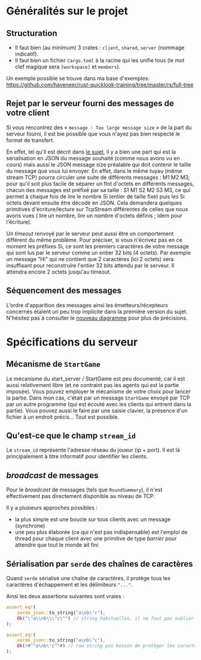 # Généralités sur le projet

## Structuration

* Il faut bien (au minimum) 3 crates : `client`, `shared`, `server` (nommage indicatif).
* Il faut bien un fichier `Cargo.toml` à la racine qui les unifie tous (le mot clef magique sera `[workspace]`
  et `members`).

Un exemple possible se trouve dans ma base d'exemples:
https://github.com/haveneer/rust-quicklook-training/tree/master/rs/full-tree

## Rejet par le serveur fourni des messages de votre client

Si vous rencontrez des « `message : Too large message size` » de la part du serveur fourni, il est bie possible que vous
n'ayez pas bien respecté le format de transfert.

En effet, tel qu'il est décrit
dans [le sujet](https://github.com/haveneer-training/la-patate-chaude#le-protocole-déchange), il y a
bien une part qui est la sérialisation en JSON du message souhaité (comme nous avons vu en cours) mais aussi le JSON
message size préalable qui doit contenir le taille du message que vous lui envoyer.
En effet, dans le même tuyau (même stream TCP) pourra circuler une suite de différents messages : M1 M2 M3; pour qu'il
soit plus facile de séparer un flot d'octets en différents messages, chacun des messages est préfixé par sa taille : S1
M1 S2 M2 S3 M3, ce qui permet à chaque fois de lire le nombre Si (entier de taille fixe) puis les Si octets devant
ensuite être décodé en JSON.
Cela demandera quelques primitives d'écriture/lecture sur TcpStream différentes de celles que nous avons vues (
lire un nombre, lire un nombre d'octets définis ; idem pour l'écriture).

Un *timeout* renvoyé par le serveur peut aussi être un comportement différent du même problème.
Pour préciser, si vous n'écrivez pas en ce moment les préfixes Si, ce sont les premiers caractères de votre message qui
sont lus par le serveur comme un entier 32 bits (4 octets). Par exemple un message "Hi" qui ne contient que 2 caractères
(ici 2 octets) sera insuffisant pour reconstruire l'entier 32 bits attendu par le serveur. Il attendra encore 2 octets
jusqu'au timeout.

## Séquencement des messages

L'ordre d'apparition des messages ainsi les émetteurs/récepteurs concernés étaient un peu trop implicite dans la
première version du sujet. N'hésitez pas à consulter
le [nouveau diagramme](https://github.com/haveneer-training/la-patate-chaude#séquencement-des-messages) pour plus de
précisions.

# Spécifications du serveur

## Mécanisme de `StartGame`

Le mécanisme du start_server / StartGame est peu documenté, car il est aussi relativement libre (et ne contraint pas les
agents qui est la partie imposée).
Vous pouvez employer le mécanisme de votre choix pour lancer la partie. Dans mon cas, c'était par un message `StartGame`
envoyé par TCP par un autre programme (qui est écouté avec les clients qui entrent dans la partie). Vous pouvez aussi le
faire par une saisie clavier, la présence d'un fichier à un endroit précis... Tout est possible.

## Qu'est-ce que le champ `stream_id`

Le `stream_id` représente l'adresse réseau du joueur (ip + port). Il est là principalement à titre informatif pour
identifier les clients.

## *broadcast* de messages

Pour le *broadcast* de messages (tels que `RoundSummary`), il n'est effectivement pas directement disponible au niveau
de
TCP.

Il y a plusieurs approches possibles :

- la plus simple est une boucle sur tous clients avec un message (synchrone)
- une peu plus élaborée (ce qui n'est pas indispensable) est l'emploi de thread pour chaque client avec une primitive
  de type *barrier* pour attendre que tout le monde ait fini

## Sérialisation par `serde` des chaînes de caractères

Quand `serde` sérialise une chaîne de caractères, il protège tous les caractères d'échappement et les délimiteurs `"..."`.

Ainsi les deux assertions suivantes sont vraies :
```rust
assert_eq!(
    serde_json::to_string("a\nb\"c"),
    Ok("\"a\\nb\\\"c\"") // string habituelles, il ne faut pas oublier de protéger spéciaux; moins facile à lire 
);
```

```rust
assert_eq!(
    serde_json::to_string("a\nb\"c"),
    Ok(r#""a\nb\"c""#) // raw string pas besoin de protéger les caractères; plus simple à lire
);
```
